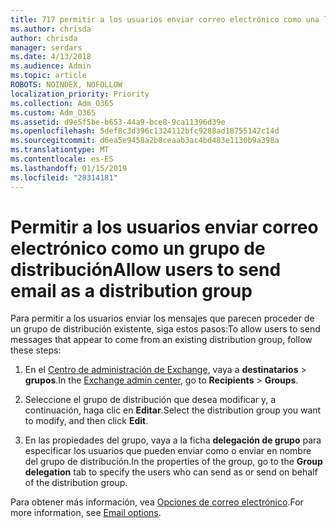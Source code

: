 ```yaml
---
title: 717 permitir a los usuarios enviar correo electrónico como una lista de distribución
ms.author: chrisda
author: chrisda
manager: serdars
ms.date: 4/13/2018
ms.audience: Admin
ms.topic: article
ROBOTS: NOINDEX, NOFOLLOW
localization_priority: Priority
ms.collection: Adm_O365
ms.custom: Adm_O365
ms.assetid: d9e5f5be-b653-44a9-bce8-9ca11396d39e
ms.openlocfilehash: 5def8c3d396c1324112bfc9288ad18755142c14d
ms.sourcegitcommit: d6ea5e9458a2b8ceaab3ac4bd483e1130b9a398a
ms.translationtype: MT
ms.contentlocale: es-ES
ms.lasthandoff: 01/15/2019
ms.locfileid: "28314181"
---
```

# <a name="allow-users-to-send-email-as-a-distribution-group"></a><span data-ttu-id="0a22b-102">Permitir a los usuarios enviar correo electrónico como un grupo de distribución</span><span class="sxs-lookup"><span data-stu-id="0a22b-102">Allow users to send email as a distribution group</span></span>

<span data-ttu-id="0a22b-103">Para permitir a los usuarios enviar los mensajes que parecen proceder de un grupo de distribución existente, siga estos pasos:</span><span class="sxs-lookup"><span data-stu-id="0a22b-103">To allow users to send messages that appear to come from an existing distribution group, follow these steps:</span></span>
  
1. <span data-ttu-id="0a22b-104">En el [Centro de administración de Exchange](https://outlook.office365.com/ecp/), vaya a **destinatarios** \> **grupos**.</span><span class="sxs-lookup"><span data-stu-id="0a22b-104">In the [Exchange admin center](https://outlook.office365.com/ecp/), go to **Recipients** \> **Groups**.</span></span>
    
2. <span data-ttu-id="0a22b-105">Seleccione el grupo de distribución que desea modificar y, a continuación, haga clic en **Editar**.</span><span class="sxs-lookup"><span data-stu-id="0a22b-105">Select the distribution group you want to modify, and then click **Edit**.</span></span>
    
3. <span data-ttu-id="0a22b-106">En las propiedades del grupo, vaya a la ficha **delegación de grupo** para especificar los usuarios que pueden enviar como o enviar en nombre del grupo de distribución.</span><span class="sxs-lookup"><span data-stu-id="0a22b-106">In the properties of the group, go to the **Group delegation** tab to specify the users who can send as or send on behalf of the distribution group.</span></span> 
    
<span data-ttu-id="0a22b-107">Para obtener más información, vea [Opciones de correo electrónico](https://technet.microsoft.com/library/bb124513.aspx#groupdelegation).</span><span class="sxs-lookup"><span data-stu-id="0a22b-107">For more information, see [Email options](https://technet.microsoft.com/library/bb124513.aspx#groupdelegation).</span></span>
  

